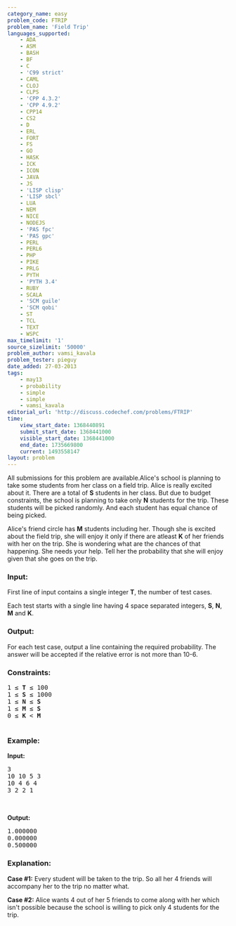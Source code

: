 ```yaml
---
category_name: easy
problem_code: FTRIP
problem_name: 'Field Trip'
languages_supported:
    - ADA
    - ASM
    - BASH
    - BF
    - C
    - 'C99 strict'
    - CAML
    - CLOJ
    - CLPS
    - 'CPP 4.3.2'
    - 'CPP 4.9.2'
    - CPP14
    - CS2
    - D
    - ERL
    - FORT
    - FS
    - GO
    - HASK
    - ICK
    - ICON
    - JAVA
    - JS
    - 'LISP clisp'
    - 'LISP sbcl'
    - LUA
    - NEM
    - NICE
    - NODEJS
    - 'PAS fpc'
    - 'PAS gpc'
    - PERL
    - PERL6
    - PHP
    - PIKE
    - PRLG
    - PYTH
    - 'PYTH 3.4'
    - RUBY
    - SCALA
    - 'SCM guile'
    - 'SCM qobi'
    - ST
    - TCL
    - TEXT
    - WSPC
max_timelimit: '1'
source_sizelimit: '50000'
problem_author: vamsi_kavala
problem_tester: pieguy
date_added: 27-03-2013
tags:
    - may13
    - probability
    - simple
    - simple
    - vamsi_kavala
editorial_url: 'http://discuss.codechef.com/problems/FTRIP'
time:
    view_start_date: 1368440891
    submit_start_date: 1368441000
    visible_start_date: 1368441000
    end_date: 1735669800
    current: 1493558147
layout: problem
---
```

All submissions for this problem are available.Alice's school is planning to take some students from her class on a field trip. Alice is really excited about it. There are a total of **S** students in her class. But due to budget constraints, the school is planning to take only **N** students for the trip. These students will be picked randomly. And each student has equal chance of being picked.

Alice's friend circle has **M** students including her. Though she is excited about the field trip, she will enjoy it only if there are atleast **K** of her friends with her on the trip. She is wondering what are the chances of that happening. She needs your help. Tell her the probability that she will enjoy given that she goes on the trip.

### Input:

First line of input contains a single integer **T**, the number of test cases.

Each test starts with a single line having 4 space separated integers, **S**, **N**, **M** and **K**.

### Output:

For each test case, output a line containing the required probability. The answer will be accepted if the relative error is not more than 10-6.

### Constraints:

<pre>
1 ≤ <b>T</b> ≤ 100
1 ≤ <b>S</b> ≤ 1000
1 ≤ <b>N</b> ≤ <b>S</b>
1 ≤ <b>M</b> ≤ <b>S</b>
0 ≤ <b>K</b> < <b>M</b>

</pre>
### Example:

**Input:**

<pre>
3
10 10 5 3
10 4 6 4
3 2 2 1


</pre>
**Output:**

<pre>
1.000000
0.000000
0.500000
</pre>
### Explanation:

**Case #1:**
Every student will be taken to the trip. So all her 4 friends will accompany her to the trip no matter what. 

**Case #2:**
Alice wants 4 out of her 5 friends to come along with her which isn't possible because the school is willing to pick only 4 students for the trip.
